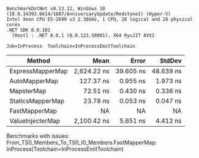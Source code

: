 ```

BenchmarkDotNet v0.13.12, Windows 10 (10.0.14393.6614/1607/AnniversaryUpdate/Redstone1) (Hyper-V)
Intel Xeon CPU E5-2699 v3 2.30GHz, 1 CPU, 28 logical and 28 physical cores
.NET SDK 8.0.101
  [Host] : .NET 8.0.1 (8.0.123.58001), X64 RyuJIT AVX2

Job=InProcess  Toolchain=InProcessEmitToolchain  

```
| Method           | Mean        | Error     | StdDev    |
|----------------- |------------:|----------:|----------:|
| ExpressMapperMap | 2,624.22 ns | 39.605 ns | 48.639 ns |
| AutoMapperMap    |   127.37 ns |  0.955 ns |  1.973 ns |
| MapsterMap       |    72.51 ns |  0.430 ns |  0.336 ns |
| StaticsMapperMap |    23.78 ns |  0.053 ns |  0.047 ns |
| FastMapperMap    |          NA |        NA |        NA |
| ValueInjecterMap | 2,100.42 ns |  5.651 ns |  4.412 ns |

Benchmarks with issues:
  From_TS0_Members_To_TS0_I0_Members.FastMapperMap: InProcess(Toolchain=InProcessEmitToolchain)
